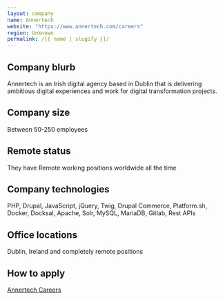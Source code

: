 ```yaml
---
layout: company
name: Annertech
website: "https://www.annertech.com/careers"
region: Unknown
permalink: /{{ name | slugify }}/
---
```


## Company blurb

Annertech is an Irish digital agency based in Dublin that is delivering ambitious digital experiences and work for digital transformation projects. 

## Company size

Between 50-250 employees

## Remote status

They have Remote working positions worldwide all the time

## Company technologies

PHP, Drupal, JavaScript, jQuery, Twig, Drupal Commerce, Platform.sh, Docker, Docksal, Apache, Solr, MySQL, MariaDB, Gitlab, Rest APIs

## Office locations

Dublin, Ireland and completely remote positions

## How to apply

[Annertech Careers](https://www.annertech.com/careers)